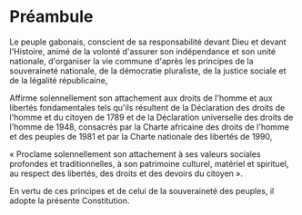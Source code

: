 # Préambule

Le peuple gabonais, conscient de sa responsabilité devant Dieu et devant l'Histoire, animé de la volonté d'assurer son indépendance et son unité nationale, d'organiser la vie commune d'après les principes de la souveraineté nationale, de la démocratie pluraliste, de la justice sociale et de la légalité républicaine,

Affirme solennellement son attachement aux droits de l'homme et aux libertés fondamentales tels qu'ils résultent de la Déclaration des droits de l'homme et du citoyen de 1789 et de la Déclaration universelle des droits de l'homme de 1948, consacrés par la Charte africaine des droits de l'homme et des peuples de 1981 et par la Charte nationale des libertés de 1990, 

« Proclame solennellement son attachement à ses valeurs sociales profondes et traditionnelles, à son patrimoine culturel, matériel et spirituel, au respect des libertés, des droits et des devoirs du citoyen ».


En vertu de ces principes et de celui de la souveraineté des peuples, il adopte la présente Constitution.